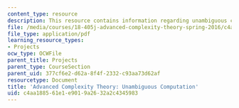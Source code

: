 ```yaml
---
content_type: resource
description: This resource contains information regarding unambiguous computation.
file: /media/courses/18-405j-advanced-complexity-theory-spring-2016/c4aa188561e1e9019a2632a2c4345983_MIT18_405JS16_Unambiguous.pdf
file_type: application/pdf
learning_resource_types:
- Projects
ocw_type: OCWFile
parent_title: Projects
parent_type: CourseSection
parent_uid: 377cf6e2-d62a-8f4f-2332-c93aa73d62af
resourcetype: Document
title: 'Advanced Complexity Theory: Unambiguous Computation'
uid: c4aa1885-61e1-e901-9a26-32a2c4345983
---
```

